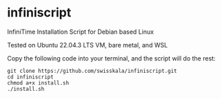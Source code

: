 # infiniscript
InfiniTime Installation Script for Debian based Linux

Tested on Ubuntu 22.04.3 LTS VM, bare metal, and WSL

Copy the following code into your terminal, and the script will do the rest:
```
git clone https://github.com/swisskala/infiniscript.git
cd infiniscript
chmod a+x install.sh
./install.sh
```




